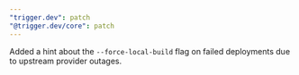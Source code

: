 ```yaml
---
"trigger.dev": patch
"@trigger.dev/core": patch
---
```


Added a hint about the `--force-local-build` flag on failed deployments due to upstream provider outages.
